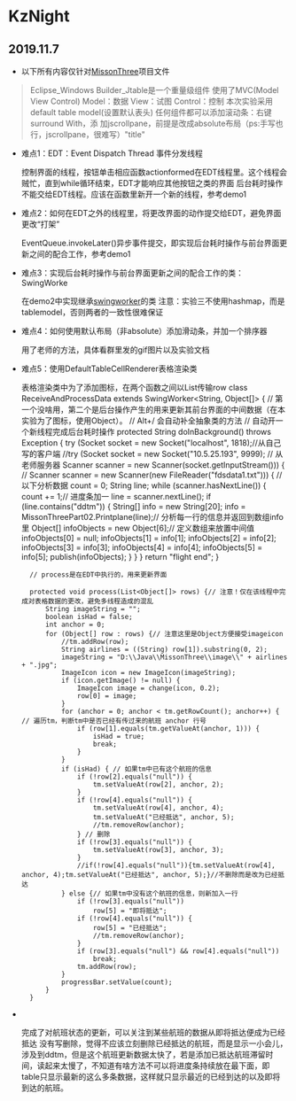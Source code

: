 # KzNight
## 2019.11.7
* 以下所有内容仅针对[MissonThree](/MissonThree)项目文件
>Eclipse_Windows Builder_Jtable是一个重量级组件
使用了MVC(Model View Control) Model：数据 View：试图 Control：控制
本次实验采用default table model(设置默认表头)
任何组件都可以添加滚动条：右键 surround With，添
加jscrollpane，前提是改成absolute布局（ps:手写也行，jscrollpane，很难写）"title"

* 难点1：EDT：Event Dispatch Thread 事件分发线程

    控制界面的线程，按钮单击相应函数actionformed在EDT线程里。这个线程会贼忙，直到while循环结束，EDT才能响应其他按钮之类的界面
    后台耗时操作不能交给EDT线程。应该在函数里新开一个新的线程，参考demo1

* 难点2：如何在EDT之外的线程里，将更改界面的动作提交给EDT，避免界面更改“打架”

    EventQueue.invokeLater()异步事件提交，即实现后台耗时操作与前台界面更新之间的配合工作，参考demo1

* 难点3：实现后台耗时操作与前台界面更新之间的配合工作的类：SwingWorke

    在demo2中实现继承[swingworker](http://tool.oschina.net/docsearch?q=SwingWorker/)的类
    注意：实验三不使用hashmap，而是tablemodel，否则两者的一致性很难保证

* 难点4：如何使用默认布局（非absolute）添加滑动条，并加一个排序器

    用了老师的方法，具体看群里发的gif图片以及实验文档
* 难点5：使用DefaultTableCellRenderer表格渲染类

    表格渲染类中为了添加图标，在两个函数之间以List<Object>传输row
  class ReceiveAndProcessData extends SwingWorker<String, Object[]> { // 第一个没啥用，第二个是后台操作产生的用来更新其前台界面的中间数据（在本实验为了图标，使用Object）。
		// Alt+/ 会自动补全抽象类的方法
		// 自动开一个新线程完成后台耗时操作
		protected String doInBackground() throws Exception {
			try (Socket socket = new Socket("localhost", 1818);//从自己写的客户端
			//try (Socket socket = new Socket("10.5.25.193", 9999); // 从老师服务器
					Scanner scanner = new Scanner(socket.getInputStream())) {
				//	Scanner scanner = new Scanner(new FileReader("fdsdata1.txt"))) {
				// 以下分析数据
				count = 0;
				String line;
				while (scanner.hasNextLine()) {
					count += 1;// 进度条加一
					line = scanner.nextLine();
					if (line.contains("ddtm")) {
						String[] info = new String[20];
						info = MissonThreePart02.Printplane(line);// 分析每一行的信息并返回到数组info里
						Object[] infoObjects = new Object[6];// 定义数组来放置中间值
						infoObjects[0] = null;
						infoObjects[1] = info[1];
						infoObjects[2] = info[2];
						infoObjects[3] = info[3];
						infoObjects[4] = info[4];
						infoObjects[5] = info[5];
						publish(infoObjects);
					}
				}
			}
			return "flight end";
		}

		// process是在EDT中执行的，用来更新界面

		protected void process(List<Object[]> rows) {// 注意！仅在该线程中完成对表格数据的更改，避免多线程造成的混乱
			String imageString = "";
			boolean isHad = false;
			int anchor = 0;
			for (Object[] row : rows) {// 注意这里是Object方便接受imageicon
				//tm.addRow(row);
				String airlines = ((String) row[1]).substring(0, 2);
				imageString = "D:\\Java\\MissonThree\\image\\" + airlines + ".jpg";
				ImageIcon icon = new ImageIcon(imageString);
				if (icon.getImage() != null) {
					ImageIcon image = change(icon, 0.2);
					row[0] = image;
				}
				for (anchor = 0; anchor < tm.getRowCount(); anchor++) { // 遍历tm，判断tm中是否已经有传过来的航班 anchor 行号
					if (row[1].equals(tm.getValueAt(anchor, 1))) {
						isHad = true;
						break;
					}
				}
				if (isHad) { // 如果tm中已有这个航班的信息
					if (!row[2].equals("null")) {
						tm.setValueAt(row[2], anchor, 2);
					}
					if (!row[4].equals("null")) {
						tm.setValueAt(row[4], anchor, 4);
						tm.setValueAt("已经抵达", anchor, 5);
						//tm.removeRow(anchor);
					} // 删除
					if (!row[3].equals("null")) {
						tm.setValueAt(row[3], anchor, 3);
					}
					//if(!row[4].equals("null")){tm.setValueAt(row[4], anchor, 4);tm.setValueAt("已经抵达", anchor, 5);}//不删除而是改为已经抵达
				} else {// 如果tm中没有这个航班的信息，则新加入一行
					if (!row[3].equals("null"))
						row[5] = "即将抵达";
					if (!row[4].equals("null")) {
						row[5] = "已经抵达";
						//tm.removeRow(anchor);
					}
					if (row[3].equals("null") && row[4].equals("null"))
						break;
					tm.addRow(row);
				}
				progressBar.setValue(count);
			}
		}
*
完成了对航班状态的更新，可以关注到某些航班的数据从即将抵达便成为已经抵达
  没有写删除，觉得不应该立刻删除已经抵达的航班，而是显示一小会儿，涉及到ddtm，但是这个航班更新数据太快了，若是添加已抵达航班滞留时间，读起来太慢了，不知道有啥方法不可以将进度条持续放在最下面，即table只显示最新的这么多条数据，这样就只显示最近的已经到达的以及即将到达的航班。
